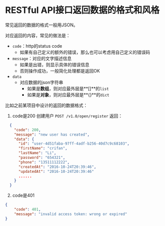 # RESTful API接口返回数据的格式和风格
常见返回的数据的格式一般用JSON。

对应返回的内容，常见的做法是：

* `code`：http的status code
  * 如果有自己定义的额外的错误，那么也可以考虑用自己定义的错误码
* `message`：对应的文字描述信息
  * 如果是出错，则显示具体的错误信息
  * 否则操作成功，一般简化处理都是返回OK
* `data`
  * 对应数据的json字符串
    * 如果是**数组**，则对应最外层是**\[\]**的`list`
    * 如果是**对象**，则对应最外层是**\{\}**的`dict`

比如之前某项目中设计的返回的数据格式：
1. code是200
创建用户
`POST /v1.0/open/register`
返回：
````json
  {
    "code": 200,
    "message": "new user has created",
    "data": {
      "id": "user-4d51faba-97ff-4adf-b256-40d7c9c68103",
      "firstName": "crifan",
      "lastName": "Li",
      "password": "654321",
      "phone": "13511112222",
      "createdAt": "2016-10-24T20:39:46",
      "updatedAt": "2016-10-24T20:39:46"
      ......
    }
  }
````

2. code是401
````json
{
    "code": 401,
    "message": "invalid access token: wrong or expired"
}
````

